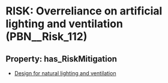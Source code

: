 # RISK: __Overreliance on artificial lighting and ventilation__ (PBN__Risk_112)

## Property: has_RiskMitigation

* [Design for natural lighting and ventilation](PBN__RiskMitigation_136)

